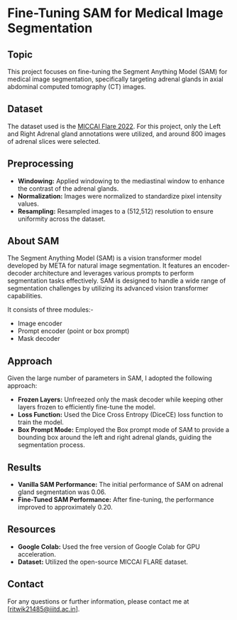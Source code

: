 # Fine-Tuning SAM for Medical Image Segmentation

## Topic
This project focuses on fine-tuning the Segment Anything Model (SAM) for medical image segmentation, specifically targeting adrenal glands in axial abdominal computed tomography (CT) images.

## Dataset
The dataset used is the [MICCAI Flare 2022](https://flare22.grand-challenge.org/). For this project, only the Left and Right Adrenal gland annotations were utilized, and around 800 images of adrenal slices were selected.

## Preprocessing
- **Windowing:** Applied windowing to the mediastinal window to enhance the contrast of the adrenal glands.
- **Normalization:** Images were normalized to standardize pixel intensity values.
- **Resampling:** Resampled images to a (512,512) resolution to ensure uniformity across the dataset.

## About SAM
The Segment Anything Model (SAM) is a vision transformer model developed by META for natural image segmentation. It features an encoder-decoder architecture and leverages various prompts to perform segmentation tasks effectively. SAM is designed to handle a wide range of segmentation challenges by utilizing its advanced vision transformer capabilities.

It consists of three modules:-
- Image encoder
- Prompt encoder (point or box prompt)
- Mask decoder

## Approach
Given the large number of parameters in SAM, I adopted the following approach:
- **Frozen Layers:** Unfreezed only the mask decoder while keeping other layers frozen to efficiently fine-tune the model.
- **Loss Function:** Used the Dice Cross Entropy (DiceCE) loss function to train the model.
- **Box Prompt Mode:** Employed the Box prompt mode of SAM to provide a bounding box around the left and right adrenal glands, guiding the segmentation process.

## Results
- **Vanilla SAM Performance:** The initial performance of SAM on adrenal gland segmentation was 0.06.
- **Fine-Tuned SAM Performance:** After fine-tuning, the performance improved to approximately 0.20.

## Resources
- **Google Colab:** Used the free version of Google Colab for GPU acceleration.
- **Dataset:** Utilized the open-source MICCAI FLARE dataset.

## Contact
For any questions or further information, please contact me at [ritwik21485@iiitd.ac.in].

